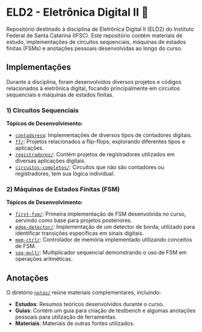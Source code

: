 # ELD2 - Eletrônica Digital II 🔌

Repositório destinado à disciplina de Eletrônica Digital II (ELD2) do Instituto Federal de Santa Catarina (IFSC). Este repositório contém materiais de estudo, implementações de circuitos sequenciais, máquinas de estados finitas (FSMs) e anotações pessoais desenvolvidas ao longo do curso.

## Implementações

Durante a disciplina, foram desenvolvidos diversos projetos e códigos relacionados à eletrônica digital, focando principalmente em circuitos sequenciais e máquinas de estados finitas.

### 1) Circuitos Sequenciais
 
**Tópicos de Desenvolvimento:**


- [`contadoresq`](circuitos-sequenciais/contadores/): Implementações de diversos tipos de contadores digitais.
- [`ff/`](circuitos-sequenciais/ff/): Projetos relacionados a flip-flops, explorando diferentes tipos e aplicações.
- [`registradores/`](circuitos-sequenciais/registradores/): Contém projetos de registradores utilizados em diversas aplicações digitais.
- [`circuitos-completos/`](circuitos-sequenciais/circuitos-completos/): Circuitos que não são contadores ou registradores, tem sua lógica individual.
### 2) Máquinas de Estados Finitas (FSM)
 
**Tópicos de Desenvolvimento:**
- [`first-fsm/`](fsm/first-fsm/): Primeira implementação de FSM desenvolvida no curso, servindo como base para projetos posteriores.
- [`edge-detector/`](fsm/edge-detector/): Implementação de um detector de borda, utilizado para identificar transições específicas em sinais digitais.
- [`mem-ctrl/`](fsm/mem-ctrl/): Controlador de memória implementado utilizando conceitos de FSM.
- [`seq-mult/`](fsm/seq-mult/): Multiplicador sequencial demonstrando o uso de FSM em operações aritméticas.

## Anotações

O diretório [`notas/`](notas/) reúne materiais complementares, incluindo:
- **Estudos**: Resumos teóricos desenvolvidos durante o curso.
- **Guias**: Contém um guia para criação de testbench e algumas anotações pessoais para utilização de ferramentas.
- **Materiais**: Materiais de outras fontes utilizados.
